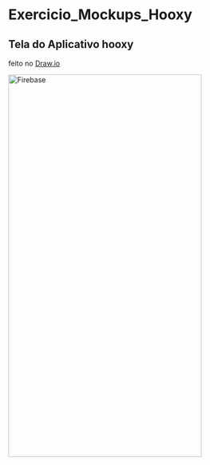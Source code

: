 # Exercicio_Mockups_Hooxy
## Tela do Aplicativo hooxy
feito no  [Draw.io](https://draw.io)

<img src="initialscreen.png" width="387px" height="766px" alt="Firebase"/><br/>


